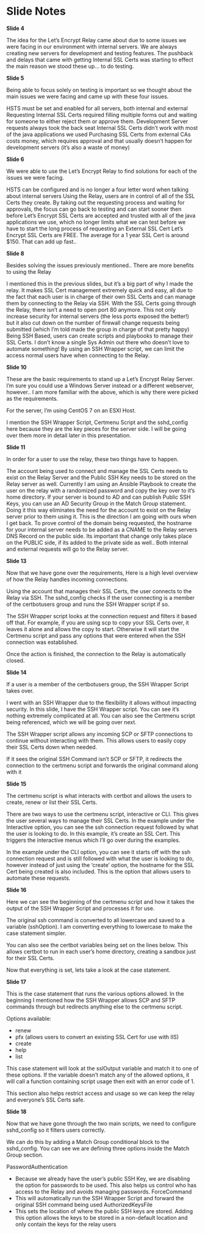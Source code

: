 # Slide Notes

**Slide 4**

The idea for the Let’s Encrypt Relay came about due to some issues we were facing in our environment with internal servers. We are always creating new servers for development and testing features. The pushback and delays that came with getting Internal SSL Certs was starting to effect the main reason we stood these up… to do testing. 

**Slide 5**

Being able to focus solely on testing is important so we thought about the main issues we were facing and came up with these four issues.

HSTS must be set and enabled for all servers, both internal and external
Requesting Internal SSL Certs required filling multiple forms out and waiting for someone to either reject them or approve them. Development Server requests always took the back seat
Internal SSL Certs didn’t work with most of the java applications we used
Purchasing SSL Certs from external CAs costs money, which requires approval and that usually doesn’t happen for development servers (it’s also a waste of money)

**Slide 6**

We were able to use the Let’s Encrypt Relay to find solutions for each of the issues we were facing.

HSTS can be configured and is no longer a four letter word when talking about internal servers
Using the Relay, users are in control of all of the SSL Certs they create. By taking out the requesting process and waiting for approvals, the focus can go back to testing and can start sooner then before
Let’s Encrypt SSL Certs are accepted and trusted with all of the java applications we use, which no longer limits what we can test before we have to start the long process of requesting an External SSL Cert
Let’s Encrypt SSL Certs are FREE.  The average for a 1 year SSL Cert is around $150. That can add up fast..

**Slide 8**

Besides solving the issues previously mentioned.. There are more benefits to using the Relay

I mentioned this in the previous slides, but it’s a big part of why I made the relay. It makes SSL Cert management extremely quick and easy, all due to the fact that each user is in charge of their own SSL Certs and can manage them by connecting to the Relay via SSH.
With the SSL Certs going through the Relay, there isn’t a need to open port 80 anymore. This not only increase security for internal servers (the less ports exposed the better!) but it also cut down on the number of firewall change requests being submitted (which I’m told made the group in charge of that pretty happy)
Being SSH Based, users can create scripts and playbooks to manage their SSL Certs. I don’t know a single Sys Admin out there who doesn’t love to automate something!
By using an SSH Wrapper script, we can limit the access normal users have when connecting to the Relay. 

**Slide 10**

These are the basic requirements to stand up a Let’s Encrypt Relay Server. I’m sure you could use a Windows Server instead or a different webserver, however.. I am more familiar with the above, which is why there were picked as the requirements.

For the server, I’m using CentOS 7 on an ESXI Host.

I mention the SSH Wrapper Script, Certmenu Script and the sshd_config here because they are the key pieces for the server side. I will be going over them more in detail later in this presentation.

**Slide 11**

In order for a user to use the relay, these two things have to happen.

The account being used to connect and manage the SSL Certs needs to exist on the Relay Server and the Public SSH Key needs to be stored on the Relay server as well.
Currently I am using an Ansible Playbook to create the user on the relay with a randomized password and copy the key over to it’s home directory. If your server is bound to AD and can publish Public SSH Keys, you can use an AD Security Group in the Match Group statement. Doing it this way eliminates the need for the account to exist on the Relay server prior to them using it. This is the direction I am going with ours when I get back.
To prove control of the domain being requested, the hostname for your internal server needs to be added as a CNAME to the Relay servers DNS Record on the public side. Its important that change only takes place on the PUBLIC side, if its added to the private side as well.. Both internal and external requests will go to the Relay server.

**Slide 13**

Now that we have gone over the requirements, Here is a high level overview of how the Relay handles incoming connections.

Using the account that manages their SSL Certs, the user connects to the Relay via SSH. The sshd_config checks if the user connecting is a member of the certbotusers group and runs the SSH Wrapper script if so.

The SSH Wrapper script looks at the connection request and filters it based off that. For example, if you are using scp to copy your SSL Certs over, it leaves it alone and allows the copy to start. Otherwise it will start the Certmenu script and pass any options that were entered when the SSH connection was established.

Once the action is finished, the connection to the Relay is automatically closed.  

**Slide 14**

If a user is a member of the certbotusers group, the SSH Wrapper Script takes over. 

I went with an SSH Wrapper due to the flexibility it allows without impacting security. In this slide, I have the SSH Wrapper script. You can see it’s nothing extremely complicated at all. You can also see the Certmenu script being referenced, which we will be going over next.

The SSH Wrapper script allows any incoming SCP or SFTP connections to continue without interacting with them. This allows users to easily copy their SSL Certs down when needed. 

If it sees the original SSH Command isn’t SCP or SFTP, it redirects the connection to the certmenu script and forwards the original command along with it

**Slide 15**

The certmenu script is what interacts with certbot and allows the users to create, renew or list their SSL Certs.

There are two ways to use the certmenu script, interactive or CLI. This gives the user several ways to manage their SSL Certs. In the example under the Interactive option, you can see the ssh connection request followed by what the user is looking to do. In this example, it’s create an SSL Cert. This triggers the interactive menus which I’ll go over during the examples.

In the example under the CLI option, you can see it starts off with the ssh connection request and is still followed with what the user is looking to do, however instead of just using the ‘create’ option, the hostname for the SSL Cert being created is also included. This is the option that allows users to automate these requests.

**Slide 16**

Here we can see the beginning of the certmenu script and how it takes the output of the SSH Wrapper Script and processes it for use.

The original ssh command is converted to all lowercase and saved to a variable (sshOption). I am converting everything to lowercase to make the case statement simpler.

You can also see the certbot variables being set on the lines below. This allows certbot to run in each user’s home directory, creating a sandbox just for their SSL Certs.

Now that everything is set, lets take a look at the case statement.

**Slide 17**

This is the case statement that runs the various options allowed. In the beginning I mentioned how the SSH Wrapper allows SCP and SFTP commands through but redirects anything else to the certmenu script. 

Options available:
- renew
- pfx (allows users to convert an existing SSL Cert for use with IIS)
- create
- help
- list

This case statement will look at the sslOutput variable and match it to one of these options. If the variable doesn’t match any of the allowed options, it will call a function containing script usage then exit with an error code of 1. 

This section also helps restrict access and usage so we can keep the relay and everyone’s SSL Certs safe.

**Slide 18**

Now that we have gone through the two main scripts, we need to  configure sshd_config so it filters users correctly. 

We can do this by adding a Match Group conditional block to the sshd_config. You can see we are defining three options inside the Match Group section. 

PasswordAuthentication
- Because we already have the user’s public SSH Key, we are disabling the option for passwords to be used. This also helps us control who has access to the Relay and avoids managing passwords.
ForceCommand
- This will automatically run the SSH Wrapper Script and forward the original SSH command being used
AuthorizedKeysFile
- This sets the location of where the public SSH keys are stored. Adding this option allows the keys to be stored in a non-default location and only contain the keys for the relay users
